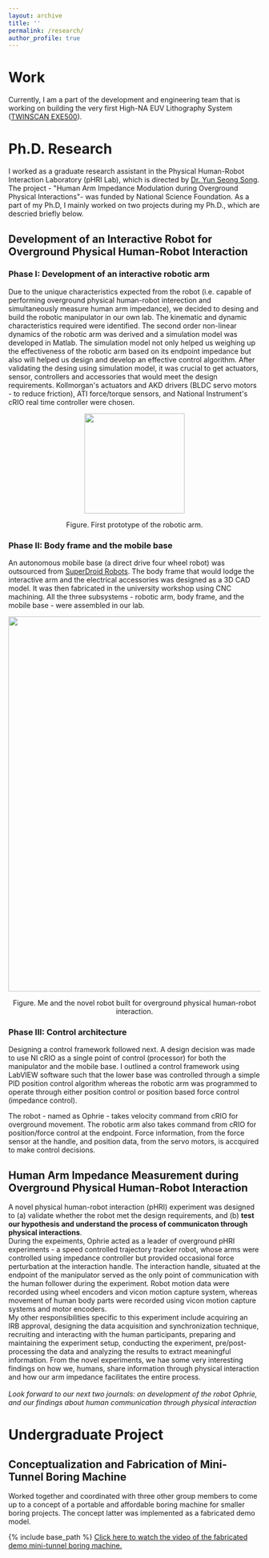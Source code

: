 ```yaml
---
layout: archive
title: ''
permalink: /research/
author_profile: true
---
```


# Work
Currently, I am a part of the development and engineering team that is working on building the very first High-NA EUV Lithography System ([TWINSCAN EXE500](https://www.asml.com/en/news/press-releases/2022/intel-and-asml-strengthen-their-collaboration-to-drive-high-na-into-manufacturing-in-2025)).

# Ph.D. Research
I worked as a graduate research assistant in the Physical Human-Robot Interaction Laboratory (pHRI Lab), which is directed by [Dr. Yun Seong Song](https://mae.mst.edu/facultyandstaff/facultysong/). The project - "Human Arm Impedance Modulation during Overground Physical Interactions"- was funded by National Science Foundation. As a part of my Ph.D, I mainly worked on two projects during my Ph.D., which are descried briefly below.
## Development of an Interactive Robot for Overground Physical Human-Robot Interaction
### Phase I: Development of an interactive robotic arm 
Due to the unique characteristics expected from the robot (i.e. capable of performing overground physical human-robot interection and simultaneously measure human arm impedance), we decided to desing and build the robotic manipulator in our own lab. The kinematic and dynamic characteristics required were identified. The second order non-linear dynamics of the robotic arm was derived and a simulation model was developed in Matlab. The simulation model not only helped us weighing up the effectiveness of the robotic arm based on its endpoint impedance but also will helped us design and develop an effective control algorithm. After validating the desing using simulation model, it was crucial to get actuators, sensor, controllers and accessories that would meet the design requirements. Kollmorgan's actuators and AKD drivers (BLDC servo motors - to reduce friction), ATI force/torque sensors, and National Instrument's cRIO real time controller were chosen.
<p align="center">
  <img src="https://sambadregmi.github.io/images/physical_robot.jpg" width="200" height="200" >
</p>
<p align="center">
 Figure. First prototype of the robotic arm.
</p>
  
### Phase II: Body frame and the mobile base
An autonomous mobile base (a direct drive four wheel robot) was outsourced from [SuperDroid Robots](https://www.superdroidrobots.com/shop/item.aspx/ig52-db4-4wd-all-terrain-heavy-duty-robot-platform/1648/). The body frame that would lodge the interactive arm and the electrical accessories was designed as a 3D CAD model. It was then fabricated in the university workshop using CNC machining. All the three subsystems - robotic arm, body frame, and the mobile base - were assembled in our lab.
<p align="center">
  <img src="https://sambadregmi.github.io/images/Robot_and_Sambad_Regmi.jpg" width="1000" height="750">
</p>
<p align="center">
 Figure. Me and the novel robot built for overground physical human-robot interaction.
</p>

### Phase III: Control architecture
Designing a control framework followed next. A design decision was made to use NI cRIO as a single point of control (processor) for both the manipulator and the mobile base. I outlined a control framework using LabVIEW software such that the lower base was controlled through a simple PID position control algorithm whereas the robotic arm was programmed to operate through either position control or position based force control (impedance control).

The robot - named as Ophrie - takes velocity command from cRIO for overground movement. The robotic arm also takes command from cRIO for position/force control at the endpoint. Force information, from the force sensor at the handle, and position data, from the servo motors, is accquired to make control decisions.

## Human Arm Impedance Measurement during Overground Physical Human-Robot Interaction
A novel physical human-robot interaction (pHRI) experiment was designed to (a) validate whether the robot met the design requirements, and (b) **test our hypothesis and understand the process of communicaton through physical interactions**.\
During the expeiments, Ophrie acted as a leader of overground pHRI experiments - a speed controlled trajectory tracker robot, whose arms were controlled using impedance controller but provided occasional force perturbation at the interaction handle. The interaction handle, situated at the endpoint of the manipulator served as the only point of communication with the human follower during the experiment. Robot motion data were recorded using wheel encoders and vicon motion capture system, whereas movement of human body parts were recorded using vicon motion capture systems and motor encoders.\
My other responsibilities specific to this experiment include acquiring an IRB approval, designing the data acquisition and synchronization technique, recruiting and interacting with the human participants, preparing and maintaining the experiment setup, conducting the experiment, pre/post-processing the data and analyzing the results to extract meaningful information. From the novel experiments, we hae some very interesting findings on how we, humans, share information through physical interaction and how our arm impedance facilitates the entire process.\
\
_Look forward to our next two journals: on development of the robot Ophrie, and our findings about human communication through physical interaction_

# Undergraduate Project
## Conceptualization and Fabrication of Mini-Tunnel Boring Machine
Worked together and coordinated with three other group members to come up to a concept of a portable and affordable boring machine for smaller boring projects. The concept latter was implemented as a fabricated demo model.

{% include base_path %}
[Click here to watch the video of the fabricated demo mini-tunnel boring machine.](http://sambadregmi.github.io/images/mini_tunnel_boring_machine.mp4)
